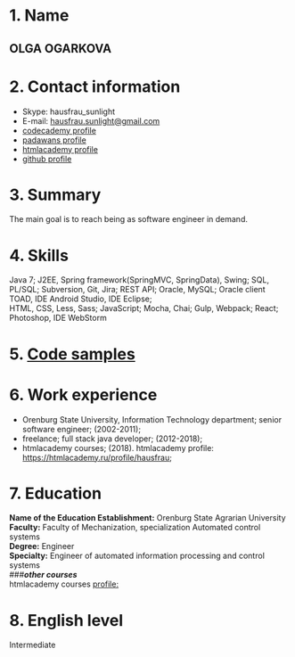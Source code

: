 # 1. Name
## OLGA OGARKOVA
# 2. Contact information
* Skype: hausfrau_sunlight 
* E-mail: hausfrau.sunlight@gmail.com 
* [codecademy profile](https://www.codecademy.com/ogarkovaOlga4597847899)
* [padawans profile](http://52.58.130.134:4000/profile)
* [htmlacademy profile](https://htmlacademy.ru/profile/hausfrau)
* [github profile](https://github.com/hausfrau)  

# 3. Summary  
The main goal is to reach being as software engineer in demand.  

# 4. Skills  
Java 7; J2EE, Spring framework(SpringMVC, SpringData), Swing; SQL, PL/SQL; Subversion, Git, Jira; REST API; Oracle, MySQL; Oracle client TOAD, IDE Android Studio, IDE Eclipse;  
HTML, CSS, Less, Sass; JavaScript; Mocha, Chai; Gulp, Webpack; React; Photoshop, IDE WebStorm  

# 5. [Code samples](https://github.com/hausfrau?tab=repositories)  

# 6. Work experience  
  * Orenburg State University, Information Technology department; senior software engineer; (2002-2011);
  * freelance; full stack java developer; (2012-2018);
  * htmlacademy courses; (2018). htmlacademy profile: https://htmlacademy.ru/profile/hausfrau;  

# 7. Education  
**Name of the Education Establishment:** Orenburg State Agrarian University  
**Faculty:**  Faculty of Mechanization, specialization Automated control systems  
**Degree:**  Engineer  
**Specialty:** Engineer of automated information processing and control systems  
###_**other  courses**_  
htmlacademy courses [profile:](https://htmlacademy.ru/profile/hausfrau)  

# 8. English level  
Intermediate
